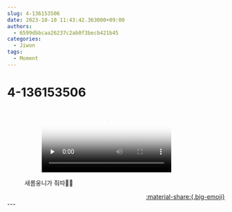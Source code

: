 ```yaml
---
slug: 4-136153506
date: 2023-10-10 11:43:42.363000+09:00
authors:
  - 6599dbbcaa26237c2ab0f3becb421b45
categories:
  - Jiwon
tags:
  - Moment
---
```


# 4-136153506

<div class="post-container" markdown="1">
<div class="content-container md-sidebar__scrollwrap" markdown="1">


<figure markdown="1">

<figure markdown="1">
<video controls="controls" preload="none" poster="/assets/videos/weverse_0-655224-thumb.jpg">
<source src="/assets/videos/weverse_0-655224.mp4#t=1" type="video/mp4">
Your browser does not support the video tag.
</video>
</figure>
<figcaption>새롬웅니가 줘따🤍😚</figcaption>
</figure>


</div>
</div>

<div style="text-align: right;" markdown="1">
<a href="https://weverse.io/fromis9/moment/6599dbbcaa26237c2ab0f3becb421b45/post/4-136153506" style="text-align: right;">:material-share:{.big-emoji}</a>
</div>
---
